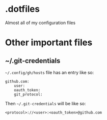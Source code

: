 # .dotfiles

Almost all of my configuration files

# Other important files

## ~/.git-credentials

`~/.config/gh/hosts` file has an entry like so:
```
github.com:
    user:
    oauth_token:
    git_protocol:
```

Then `~/.git-credentials` will be like so:
```
<protocol>://<user>:<oauth_token>@github.com
```
